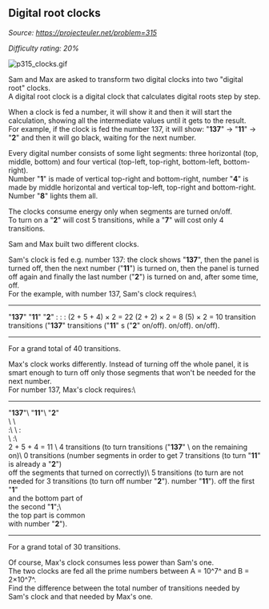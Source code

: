 Digital root clocks
-------------------

*Source: https://projecteuler.net/problem=315*


*Difficulty rating: 20%*

![p315\_clocks.gif](project/images/p315_clocks.gif)

Sam and Max are asked to transform two digital clocks into two "digital
root" clocks.\
 A digital root clock is a digital clock that calculates digital roots
step by step.

When a clock is fed a number, it will show it and then it will start the
calculation, showing all the intermediate values until it gets to the
result.\
 For example, if the clock is fed the number 137, it will show:
"**137**" → "**11**" → "**2**" and then it will go black, waiting for
the next number.

Every digital number consists of some light segments: three horizontal
(top, middle, bottom) and four vertical (top-left, top-right,
bottom-left, bottom-right).\
 Number "**1**" is made of vertical top-right and bottom-right, number
"**4**" is made by middle horizontal and vertical top-left, top-right
and bottom-right. Number "**8**" lights them all.

The clocks consume energy only when segments are turned on/off.\
 To turn on a "**2**" will cost 5 transitions, while a "**7**" will cost
only 4 transitions.

Sam and Max built two different clocks.

Sam's clock is fed e.g. number 137: the clock shows "**137**", then the
panel is turned off, then the next number ("**11**") is turned on, then
the panel is turned off again and finally the last number ("**2**") is
turned on and, after some time, off.\
 For the example, with number 137, Sam's clock requires:\

  ------------------------ ------------------------ ------------------------
  "**137**"                "**11**"                 "**2**"
  :                        :                        :
  (2 + 5 + 4) × 2 = 22     (2 + 2) × 2 = 8          \(5) × 2 = 10 transition
  transitions ("**137**"   transitions ("**11**"    s ("**2**" on/off).
  on/off).                 on/off).                 
  ------------------------ ------------------------ ------------------------

For a grand total of 40 transitions.

Max's clock works differently. Instead of turning off the whole panel,
it is smart enough to turn off only those segments that won't be needed
for the next number.\
 For number 137, Max's clock requires:\

  ------------------------ ------------------------ ------------------------
  "**137**"\               "**11**"\                "**2**"\
  \                        \                        \
  :\                       \                        :\
  \                        :\                       \
  2 + 5 + 4 = 11           \                        4 transitions (to turn
  transitions ("**137**"   \                        on the remaining
  on)\                     0 transitions (number    segments in order to get
   7 transitions (to turn  "**11**" is already      a "**2**")\
  off the segments that    turned on correctly)\     5 transitions (to turn
  are not needed for        3 transitions (to turn  off number "**2**").
  number "**11**").        off the first "**1**"    
                           and the bottom part of   
                           the second "**1**";\     
                            the top part is common  
                           with number "**2**").    
  ------------------------ ------------------------ ------------------------

For a grand total of 30 transitions.

Of course, Max's clock consumes less power than Sam's one.\
 The two clocks are fed all the prime numbers between A = 10^7^ and B =
2×10^7^.\
 Find the difference between the total number of transitions needed by
Sam's clock and that needed by Max's one.
